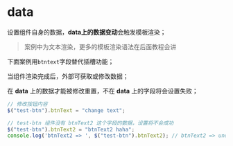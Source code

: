 # data

设置组件自身的数据，**data上的数据变动**会触发模板渲染；

> 案例中为文本渲染，更多的模板渲染语法在后面教程会讲

下面案例用`btntext`字段替代插槽功能；

<code-view src="/demo/chapter3/test-btn-data/package.json" style="height:500px;"></code-view>

当组件渲染完成后，外部可获取或修改数据；

在 **data** 上的数据才能被修改重置，不在 **data** 上的字段将会设置失败；

```javascript
// 修改按钮内容
$("test-btn").btnText = "change text";

// test-btn 组件没有 btnText2 这个字段的数据，设置将不会成功
$("test-btn").btnText2 = "btnText2 haha";
console.log('btnText2 => ', $("test-btn").btnText2); // btnText2 => undefined
```